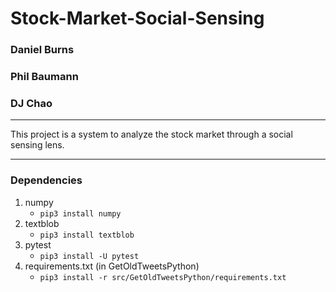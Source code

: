 # Stock-Market-Social-Sensing
### Daniel Burns
### Phil Baumann
### DJ Chao
---
This project is a system to analyze the stock market through a social sensing lens.
***
### Dependencies
1. numpy
    * `pip3 install numpy`
2. textblob
    * `pip3 install textblob`
3. pytest
    * `pip3 install -U pytest`
4. requirements.txt (in GetOldTweetsPython)
    * `pip3 install -r src/GetOldTweetsPython/requirements.txt`
